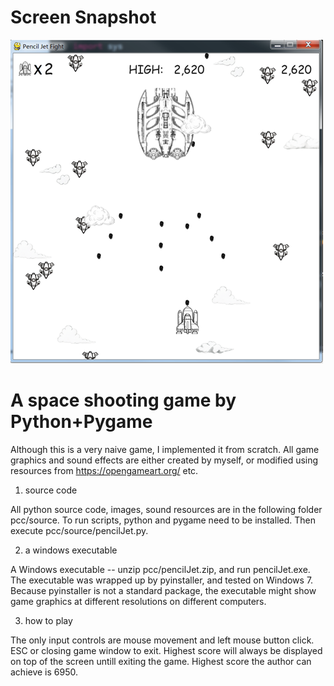 # Screen Snapshot
![image](https://github.com/botaojia/pygame/blob/pencilJet/pcc/source/images/cover.png)

# A space shooting game by Python+Pygame

Although this is a very naive game, I implemented it from scratch. All game graphics and sound effects are either created by myself, or modified using resources from https://opengameart.org/ etc.

1. source code

All python source code, images, sound resources are in the following folder pcc/source.
To run scripts, python and pygame need to be installed. Then execute pcc/source/pencilJet.py.

2. a windows executable

A Windows executable -- unzip pcc/pencilJet.zip, and run pencilJet.exe. The executable was wrapped up by pyinstaller, and tested on Windows 7. Because pyinstaller is not a standard package, the executable might show game graphics at different resolutions on different computers.

3. how to play

The only input controls are mouse movement and left mouse button click.
ESC or closing game window to exit.
Highest score will always be displayed on top of the screen untill exiting the game.
Highest score the author can achieve is 6950.
